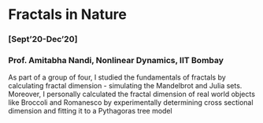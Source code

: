 # Fractals in Nature 
### [Sept’20-Dec’20]
### Prof. Amitabha Nandi, Nonlinear Dynamics, IIT Bombay
As part of a group of four, I studied the fundamentals of fractals by calculating fractal dimension - simulating the Mandelbrot and
Julia sets. Moreover, I personally calculated the fractal dimension of real world objects like Broccoli and Romanesco by experimentally
determining cross sectional dimension and fitting it to a Pythagoras tree model
